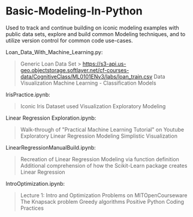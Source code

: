 # Basic-Modeling-In-Python
Used to track and continue building on iconic modeling examples with public data sets,
explore and build common Modeling techniques, 
and to utilize version control for common code use-cases.

Loan_Data_With_Machine_Learning.py:
  > Generic Loan Data Set
    > https://s3-api.us-geo.objectstorage.softlayer.net/cf-courses-data/CognitiveClass/ML0101ENv3/labs/loan_train.csv
  > Data Visualization
  > Machine Learning - Classification Models

IrisPractice.ipynb:
  > Iconic Iris Dataset used
  > Visualization
  > Exploratory Modeling
  
Linear Regression Exploration.ipynb:
  > Walk-through of "Practical Machine Learning Tutorial" on Youtube
  > Exploratory Linear Regression Modeling
  > Simplistic Visualization
  
LinearRegressionManualBuild.ipynb:
  > Recreation of Linear Regression Modeling via function definition
  > Additional comprehension of how the Scikit-Learn package creates Linear Regression

IntroOptimization.ipynb:
  > Lecture 1: Intro and Optimization Problems on MITOpenCourseware
  > The Knapsack problem
  > Greedy algorithms
  > Positive Python Coding Practices
